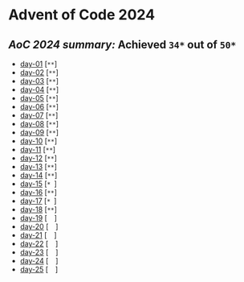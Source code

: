 # Advent of Code 2024

## ***AoC 2024 summary:* Achieved `34*` out of `50*`**
- [day-01](day-01/day-01.ipynb) [`**`]
- [day-02](day-02/day-02.ipynb) [`**`]
- [day-03](day-03/day-03.ipynb) [`**`]
- [day-04](day-04/day-04.ipynb) [`**`]
- [day-05](day-05/day-05.ipynb) [`**`]
- [day-06](day-06/day-06.ipynb) [`**`]
- [day-07](day-07/day-07.ipynb) [`**`]
- [day-08](day-08/day-08.ipynb) [`**`]
- [day-09](day-09/day-09.ipynb) [`**`]
- [day-10](day-10/day-10.ipynb) [`**`]
- [day-11](day-11/day-11.ipynb) [`**`]
- [day-12](day-12/day-12.ipynb) [`**`]
- [day-13](day-13/day-13.ipynb) [`**`]
- [day-14](day-14/day-14.ipynb) [`**`]
- [day-15](day-15/day-15.ipynb) [`* `]
- [day-16](day-16/day-16.ipynb) [`**`]
- [day-17](day-17/day-17.ipynb) [`* `]
- [day-18](day-18/day-18.ipynb) [`**`]
- [day-19](day-19/day-19.ipynb) [`  `]
- [day-20](day-20/day-20.ipynb) [`  `]
- [day-21](day-21/day-21.ipynb) [`  `]
- [day-22](day-22/day-22.ipynb) [`  `]
- [day-23](day-23/day-23.ipynb) [`  `]
- [day-24](day-24/day-24.ipynb) [`  `]
- [day-25](day-25/day-25.ipynb) [`  `]
